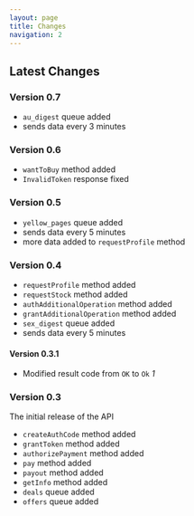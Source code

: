 ```yaml
---
layout: page
title: Changes
navigation: 2
---
```



## Latest Changes
### Version 0.7
* `au_digest` queue added
 * sends data every 3 minutes


### Version 0.6
* `wantToBuy` method added
* `InvalidToken` response fixed
### Version 0.5
* `yellow_pages` queue added 
 * sends data every 5 minutes
* more data added to `requestProfile` method


### Version 0.4
* `requestProfile` method added
* `requestStock` method added
* `authAdditionalOperation` method added
* `grantAdditionalOperation` method added
* `sex_digest` queue added
 * sends data every 5 minutes


#### Version 0.3.1
* Modified result code from `OK` to `Ok` _1_
### Version 0.3
The initial release of the API
* `createAuthCode` method added
* `grantToken` method added
* `authorizePayment` method added
* `pay` method added
* `payout` method added
* `getInfo` method added
* `deals` queue added
* `offers` queue added
